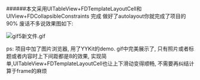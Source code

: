 ######本文采用UITableView+FDTemplateLayoutCell和UIView+FDCollapsibleConstraints 完成
做好了autolayout你就完成了项目的90%
废话不多说效果图如下:


![gif5新文件.gif](http://upload-images.jianshu.io/upload_images/913244-7c43bcb3b424421b.gif?imageMogr2/auto-orient/strip%7CimageView2/2/w/1240)


ps:
项目中加了图片浏览器, 用了YYKit的demo.
gif中完美展示了, 只有照片或者标题或者内容时上下间距都是8的效果, 实现简单,UITableView+FDTemplateLayoutCell也让上下滑动变得顺畅, 不需要再纠结计算于frame的麻烦
